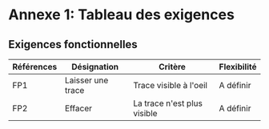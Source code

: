 # Annexe 1: Tableau des exigences
## Exigences fonctionnelles

| Références | Désignation | Critère | Flexibilité |
|---|---|---|---|
| FP1 | Laisser une trace | Trace visible à l'oeil | A définir |
| FP2 | Effacer | La trace n'est plus visible | A définir |
